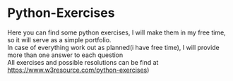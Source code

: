 # Python-Exercises
Here you can find some python exercises, I will make them in my free time, so it will serve as a simple portfolio. <br/>
In case of everything work out as planned(i have free time), I will provide more than one answer to each question <br/>
All exercises and possible resolutions can be find at https://www.w3resource.com/python-exercises)
